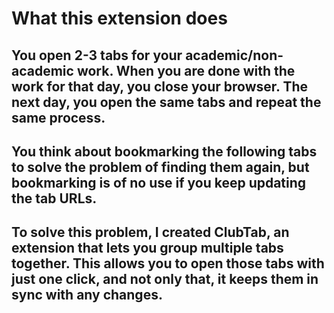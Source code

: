 # What this extension does
## You open 2-3 tabs for your academic/non-academic work. When you are done with the work for that day, you close your browser. The next day, you open the same tabs and repeat the same process.
## You think about bookmarking the following tabs to solve the problem of finding them again, but bookmarking is of no use if you keep updating the tab URLs.
## To solve this problem, I created ClubTab, an extension that lets you group multiple tabs together. This allows you to open those tabs with just one click, and not only that, it keeps them in sync with any changes.

